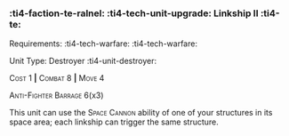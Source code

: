 ### :ti4-faction-te-ralnel: :ti4-tech-unit-upgrade: **Linkship II** :ti4-te:

Requirements: :ti4-tech-warfare: :ti4-tech-warfare:

Unit Type: Destroyer :ti4-unit-destroyer:

<span style="font-variant:small-caps;">Cost 1</span> __|__ <span style="font-variant:small-caps;">Combat 8</span> __|__ <span style="font-variant:small-caps;">Move 4</span>

<span style="font-variant:small-caps;">Anti-Fighter Barrage</span> 6(x3)

This unit can use the <span style="font-variant:small-caps;">Space Cannon</span> ability of one of your structures in its space area; each linkship can trigger the same structure.
